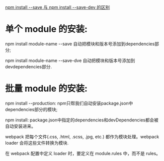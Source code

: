 [npm install --save 与 npm install --save-dev 的区别](http://www.cnblogs.com/guojunru/p/6092644.html)

单个 module 的安装:
===
npm install module-name --save 自动把模块和版本号添加到dependencies部分;

npm install module-name --save-dve 自动把模块和版本号添加到devdependencies部分.

批量 module 的安装:
===
npm install --production: npm只帮我们自动安装package.json中dependencies部分的模块;

npm install: package.json中指定的dependencies和devDependencies都会被自动安装进来。


webpack 把每个文件(.css, .html, .scss, .jpg, etc.) 都作为模块处理。webpack loader 会将这些文件转换为模块.

在 webpack 配置中定义 loader 时，要定义在 module.rules 中，而不是 rules。

